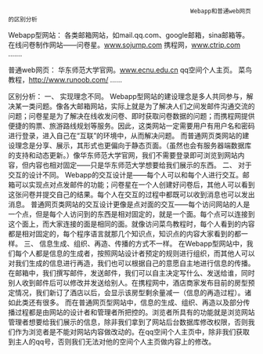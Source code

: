                                                        Webapp和普通web网页的区别分析
Webapp型网站：
各类邮箱网站，如mail.qq.com、google邮箱，sina邮箱等。
在线问卷制作网站——问卷星。www.sojump.com
携程网，www.ctrip.com
…….

普通web网页：
华东师范大学官网。www.ecnu.edu.cn
qq空间个人主页。
菜鸟教程，http://www.runoob.com/
……

区别分析：
一、	实现理念不同。
Webapp型网站的建设理念是多人共同参与，解决某一类问题。像各大邮箱网站，实际上就是为了解决人们之间发邮件沟通交流的问题；问卷星是为了解决在线收发问卷、即时获取问卷数据的问题；而携程网提供便捷的购票、旅游路线规划等服务。因此，这类网站一定需要用户有用户名和密码进行登录，进入自己在“互联”的环境中，从而解决问题。
而普通网页类网站的建设理念是分享、展示，其形式也更偏向于静态页面。（虽然也会有服务器端数据库的支持和动态更新。）像华东师范大学官网，我们不需要登录即可浏览到网站内容，但内容也相对固定——只是华东师范大学想要给我们展示的东西。
二、	对于交互的设计不同。
Webapp的交互设计是——每个人可以和每个人进行交互。邮箱可以实现点对点发邮件的功能；问卷星在一个人创建好问卷后，其他人可以看到这张问卷并提交自己的结果。每个人在交互的过程中都既可以收到消息也可以发出消息。
普通网页类网站的交互设计更像是点对面的交互——每个访问网站的人是一个点，但是每个人访问到的东西是相对固定的，就是一个面。每个点可以连接到这个面上，而大家连接的面是相同的面。就像访问菜鸟教程时，每个人看到的内容都是相对固定的，每个程序语言就那几个知识点，知识点的内容大家看到的都一样。
三、	信息生成、组织、再造、传播的方式不一样。
在Webapp型网站中，我们每个人都是信息的生成者，按照网站设计者预定的规则进行组织，而其他人可以对我们生成的信息进行再造，我们也可以根据自己的意愿自主地进行信息的传播。在邮箱中，我们撰写邮件，发送邮件，我们可以自主决定写什么、发送给谁，同时别人收到邮件后可以修改并发送给别人。在携程网中，酒店商家发布目前的房型预定情况，我们新订了酒店以后，会显示该房型剩余量减一（信息的再造过程）。诸如此类还有很多。
而在普通网页型网站中，信息的生成、组织、再造以及部分传播过程都是由网站的设计者和管理者所把控的。浏览者所具有的功能就是浏览网站管理者想要给我们展示的信息，除非我们拿到了网站后台数据库修改权限，否则我们作为浏览者是不能对网站内容做改动的。在qq空间个人主页中，除非我们获取到主人的qq号，否则我们无法对他的空间个人主页做内容上的修改。
